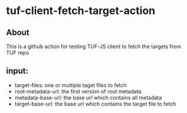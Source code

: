 # tuf-client-fetch-target-action

## About

This is a github action for testing TUF-JS client to fetch the targets from TUF repo

## input:

- target-files: one or multiple taget files to fetch
- root-metadata-url: the first version of root metadata
- metadata-base-url: the base url which contains all metadata
- target-base-url: the base url which contains the target file to fetch
